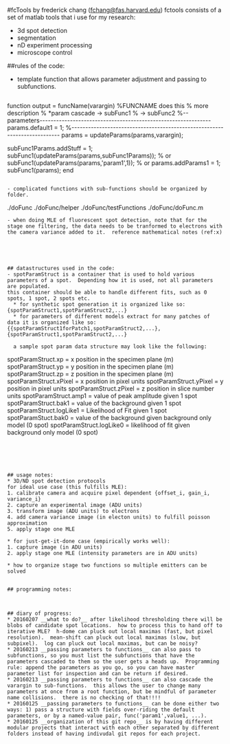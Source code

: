 #fcTools by frederick chang (fchang@fas.harvard.edu)
fctools consists of a set of matlab tools that i use for my research:
- 3d spot detection
- segmentation
- nD experiment processing
- microscope control




##rules of the code:
- template function that allows parameter adjustment and passing to subfunctions.
  ```Matlab
function output = funcName(varargin)
%FUNCNAME does this
% more description
%   *param cascade  -> subFunc1
%                   -> subFunc2
%--parameters--------------------------------------------------------------
params.default1     = 1;
%--------------------------------------------------------------------------
params = updateParams(params,varargin);

subFunc1Params.addStuff = 1;
subFunc1(updateParams(params,subFunc1Params)); 
% or
subFunc1(updateParams(params,'param1',1));
% or 
params.addParams1 = 1;
subFunc1(params);
end
```

- complicated functions with sub-functions should be organized by folder. 
  ``` 
./doFunc
./doFunc/helper
./doFunc/testFunctions
./doFunc/doFunc.m
```
- when doing MLE of fluorescent spot detection, note that for the stage one filtering, the data needs to be tranformed to electrons with the camera variance added to it.  reference mathematical notes (ref:x)





## datastructures used in the code:
- spotParamStruct is a container that is used to hold various parameters of a spot.  Depending how it is used, not all parameters are populated.
this container should be able to handle different fits, such as 0 spots, 1 spot, 2 spots etc.
  * for synthetic spot generation it is organized like so:
{spotParamStruct1,spotParamStruct2,...}
  * for parameters of different models extract for many patches of data it is organized like so:
{{spotParamStruct1forPatch1,spotParamStruct2,...},{spotParamStruct1,spotParamStruct2,...}

  a sample spot param data structure may look like the following:
  ```
spotParamStruct.xp          = x position in the specimen plane (m)
spotParamStruct.yp          = y position in the specimen plane (m)
spotParamStruct.zp          = z position in the specimen plane (m)
spotParamStruct.xPixel      = x position in pixel units
spotParamStruct.yPixel      = y position in pixel units
spotParamStruct.zPixel      = z position in slice number units
spotParamStruct.amp1        = value of peak amplitude given 1 spot
spotParamStruct.bak1        = value of the background given 1 spot
spotParamStruct.logLike1    = Likelihood of Fit given 1 spot
spotParamStuct.bak0         = value of the background given background only model (0 spot)
spotParamStruct.logLike0    = likelihood of fit given background only model (0 spot)
  ```





## usage notes:
* 3D/ND spot detection protocols
for ideal use case (this fulfills MLE):
  1. calibrate camera and acquire pixel dependent {offset_i, gain_i, variance_i}
  2. capture an experimental image (ADU units)
  3. transform image (ADU units) to electrons
  4. add camera variance image (in electon units) to fulfill poisson approximation
  5. apply stage one MLE 

* for just-get-it-done case (empirically works well):
  1. capture image (in ADU units)
  2. apply stage one MLE (intensity parameters are in ADU units)

* how to organize stage two functions so multiple emitters can be solved


## programming notes:



## diary of progress:
* 20160207 __what to do?__ after likelihood thresholding there will be blobs of candidate spot locations.  how to process this to hand off to iterative MLE?  h-dome can pluck out local maximas (fast, but pixel resolution).  mean-shift can pluck out local maximas (slow, but subpixel).  log can pluck out local maximas, but can be noisy?  
* 20160213 __passing parameters to functions__ can also pass to subfunctions, so you must list the subfunctions that have the parameters cascaded to them so the user gets a heads up.  Programming rule: append the parameters as you go, so you can have master parameter list for inspection and can be return if desired.
* 20160213 __passing parameters to functions__ can also cascade the varargin to sub-functions.  this allows the user to change many parameters at once from a root function, but be mindful of parameter name collisions.  there is no checking of that!!!!  
* 20160125 __passing parameters to functions__ can be done either two ways: 1) pass a structure with fields over-riding the default parameters, or by a named-value pair, func('param1',value1, ...).  
* 20160125 __organization of this git repo__ is by having different modular projects that interact with each other separated by different folders instead of having indivudal git repos for each project.  